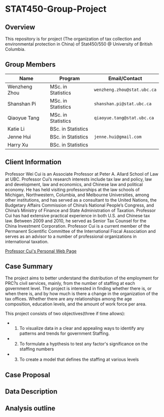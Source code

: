 # STAT450-Group-Project

## Overview

This repository is for project (The organization of tax collection and environmental protection in China) of Stat450/550 @ University of British Columbia.

## Group Members

|   **Name**     |     **Program**           |    **Email/Contact**              |
|----------------|---------------------------|-----------------------------------|
| Wenzheng Zhou  |    MSc. in Statistics     |    `wenzheng.zhou@stat.ubc.ca`    |
| Shanshan Pi    |    MSc. in Statistics     |    `shanshan.pi@stat.ubc.ca`      |
| Qiaoyue Tang   |    MSc. in Statistics     |    `qiaoyue.tang@stat.ubc.ca`     |
| Katie Li       |    BSc. in Statistics     |                                   |
| Jenne Hui      |    BSc. in Statistics     |    `jenne.hui@gmail.com`          |
| Harry Xu       |    BSc. in Statistics     |                                   |

## Client Information

Professor Wei Cui is an Associate Professor at Peter A. Allard School of Law at UBC. Professor Cui’s research interests include tax law and policy, law and development, law and economics, and Chinese law and political economy. He has held visiting professorships at the law schools of Michigan, Northwestern, Columbia, and Melbourne Universities, among other institutions, and has served as a consultant to the United Nations, the Budgetary Affairs Commission of China’s National People’s Congress, and China’s Ministry of Finance and State Administration of Taxation.  Professor Cui has had extensive practical experience in both U.S. and Chinese tax law. Between 2009 and 2010, he served as Senior Tax Counsel for the China Investment Corporation. Professor Cui is a current member of the Permanent Scientific Committee of the International Fiscal Association and serves as an advisor to a number of professional organizations in international taxation.

[Professor Cui's Personal Web Page](https://ubc.academia.edu/WeiCui)


## Case Summary

The project aims to better understand the distribution of the employment for PRC?s civil services, mainly, from the number of staffing at each government level. The project is interested in finding whether there is, or when there is, and by how much is there a change in the organization of the tax offices. Whether there are any relationships among the age composition, education levels, and the amount of work force per area. 

This project consists of two objectives(three if time allows): 
- 1. To visualize data in a clear and appealing ways to identify any patterns and trends for government Staffing.  
- 2. To formulate a hypthesis to test any factor's significance on the staffing numbers
- 3. To create a model that defines the staffing at various levels

## Case Proposal

## Data Description


## Analysis outline

